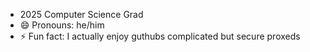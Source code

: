 - 2025 Computer Science Grad 
- 😄 Pronouns: he/him
- ⚡ Fun fact: I actually enjoy guthubs complicated but secure proxeds
